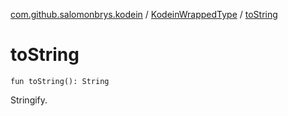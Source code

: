 [com.github.salomonbrys.kodein](../index.md) / [KodeinWrappedType](index.md) / [toString](.)

# toString

`fun toString(): String`

Stringify.


